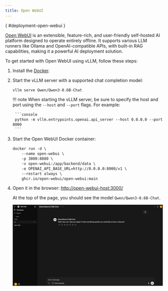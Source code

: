 ```yaml
---
title: Open WebUI
---
```

[](){ #deployment-open-webui }

[Open WebUI](https://github.com/open-webui/open-webui) is an extensible, feature-rich,
and user-friendly self-hosted AI platform designed to operate entirely offline.
It supports various LLM runners like Ollama and OpenAI-compatible APIs,
with built-in RAG capabilities, making it a powerful AI deployment solution.

To get started with Open WebUI using vLLM, follow these steps:

1. Install the [Docker](https://docs.docker.com/engine/install/).

2. Start the vLLM server with a supported chat completion model:

    ```console
    vllm serve Qwen/Qwen3-0.6B-Chat
    ```

    !!! note
        When starting the vLLM server, be sure to specify the host and port using the `--host` and `--port` flags.
        For example:

        ```console
        python -m vllm.entrypoints.openai.api_server --host 0.0.0.0 --port 8000
        ```

3. Start the Open WebUI Docker container:

    ```console
    docker run -d \
        --name open-webui \
        -p 3000:8080 \
        -v open-webui:/app/backend/data \
        -e OPENAI_API_BASE_URL=http://0.0.0.0:8000/v1 \
        --restart always \
        ghcr.io/open-webui/open-webui:main
    ```

4. Open it in the browser: <http://open-webui-host:3000/>

    At the top of the page, you should see the model `Qwen/Qwen3-0.6B-Chat`.

    ![Web portal of model Qwen/Qwen3-0.6B-Chat](../../assets/deployment/open_webui.png)
